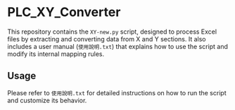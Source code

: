 # PLC_XY_Converter

This repository contains the `XY-new.py` script, designed to process Excel files by extracting and converting data from X and Y sections. It also includes a user manual (`使用說明.txt`) that explains how to use the script and modify its internal mapping rules.

## Usage

Please refer to `使用說明.txt` for detailed instructions on how to run the script and customize its behavior.
